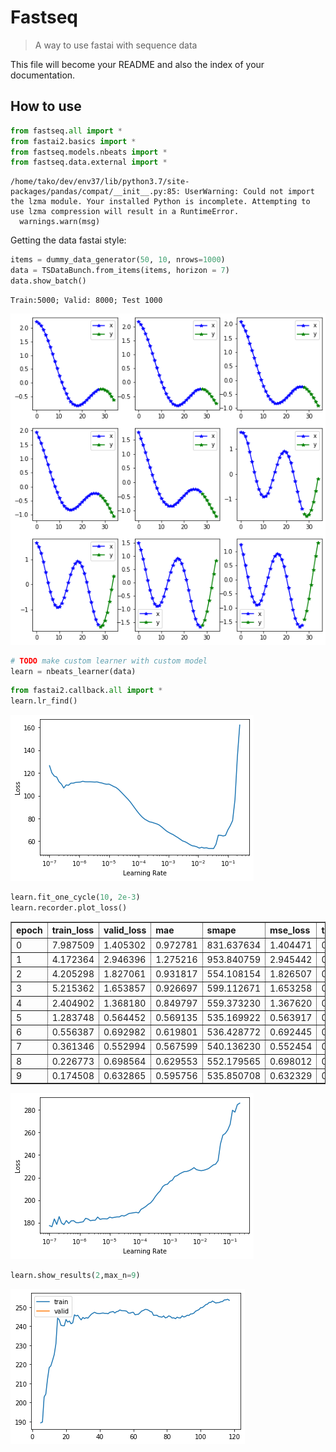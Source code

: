<!--

#################################################
### THIS FILE WAS AUTOGENERATED! DO NOT EDIT! ###
#################################################
# file to edit: nbs/index.ipynb
# command to build the docs after a change: nbdev_build_docs

-->

# Fastseq

> A way to use fastai with sequence data


This file will become your README and also the index of your documentation.

## How to use
<div class="codecell" markdown="1">
<div class="input_area" markdown="1">

```python
from fastseq.all import *
from fastai2.basics import *
from fastseq.models.nbeats import *
from fastseq.data.external import *
```

</div>
<div class="output_area" markdown="1">

    /home/tako/dev/env37/lib/python3.7/site-packages/pandas/compat/__init__.py:85: UserWarning: Could not import the lzma module. Your installed Python is incomplete. Attempting to use lzma compression will result in a RuntimeError.
      warnings.warn(msg)


</div>

</div>

Getting the data fastai style:
<div class="codecell" markdown="1">
<div class="input_area" markdown="1">

```python
items = dummy_data_generator(50, 10, nrows=1000)
data = TSDataBunch.from_items(items, horizon = 7)
data.show_batch()
```

</div>
<div class="output_area" markdown="1">

    Train:5000; Valid: 8000; Test 1000



![png](docs/images/output_4_1.png)


</div>

</div>
<div class="codecell" markdown="1">
<div class="input_area" markdown="1">

```python
# TODO make custom learner with custom model
learn = nbeats_learner(data)
```

</div>

</div>
<div class="codecell" markdown="1">
<div class="input_area" markdown="1">

```python
from fastai2.callback.all import *
learn.lr_find()
```

</div>
<div class="output_area" markdown="1">






![png](docs/images/output_6_1.png)


</div>

</div>
<div class="codecell" markdown="1">
<div class="input_area" markdown="1">

```python
learn.fit_one_cycle(10, 2e-3)
learn.recorder.plot_loss()
```

</div>
<div class="output_area" markdown="1">


<table border="1" class="dataframe">
  <thead>
    <tr style="text-align: left;">
      <th>epoch</th>
      <th>train_loss</th>
      <th>valid_loss</th>
      <th>mae</th>
      <th>smape</th>
      <th>mse_loss</th>
      <th>time</th>
    </tr>
  </thead>
  <tbody>
    <tr>
      <td>0</td>
      <td>7.987509</td>
      <td>1.405302</td>
      <td>0.972781</td>
      <td>831.637634</td>
      <td>1.404471</td>
      <td>00:07</td>
    </tr>
    <tr>
      <td>1</td>
      <td>4.172364</td>
      <td>2.946396</td>
      <td>1.275216</td>
      <td>953.840759</td>
      <td>2.945442</td>
      <td>00:07</td>
    </tr>
    <tr>
      <td>2</td>
      <td>4.205298</td>
      <td>1.827061</td>
      <td>0.931817</td>
      <td>554.108154</td>
      <td>1.826507</td>
      <td>00:07</td>
    </tr>
    <tr>
      <td>3</td>
      <td>5.215362</td>
      <td>1.653857</td>
      <td>0.926697</td>
      <td>599.112671</td>
      <td>1.653258</td>
      <td>00:07</td>
    </tr>
    <tr>
      <td>4</td>
      <td>2.404902</td>
      <td>1.368180</td>
      <td>0.849797</td>
      <td>559.373230</td>
      <td>1.367620</td>
      <td>00:07</td>
    </tr>
    <tr>
      <td>5</td>
      <td>1.283748</td>
      <td>0.564452</td>
      <td>0.569135</td>
      <td>535.169922</td>
      <td>0.563917</td>
      <td>00:07</td>
    </tr>
    <tr>
      <td>6</td>
      <td>0.556387</td>
      <td>0.692982</td>
      <td>0.619801</td>
      <td>536.428772</td>
      <td>0.692445</td>
      <td>00:08</td>
    </tr>
    <tr>
      <td>7</td>
      <td>0.361346</td>
      <td>0.552994</td>
      <td>0.567599</td>
      <td>540.136230</td>
      <td>0.552454</td>
      <td>00:08</td>
    </tr>
    <tr>
      <td>8</td>
      <td>0.226773</td>
      <td>0.698564</td>
      <td>0.629553</td>
      <td>552.179565</td>
      <td>0.698012</td>
      <td>00:08</td>
    </tr>
    <tr>
      <td>9</td>
      <td>0.174508</td>
      <td>0.632865</td>
      <td>0.595756</td>
      <td>535.850708</td>
      <td>0.632329</td>
      <td>00:08</td>
    </tr>
  </tbody>
</table>



![png](docs/images/output_7_1.png)


</div>

</div>
<div class="codecell" markdown="1">
<div class="input_area" markdown="1">

```python
learn.show_results(2,max_n=9)
```

</div>
<div class="output_area" markdown="1">






![png](docs/images/output_8_1.png)


</div>

</div>

